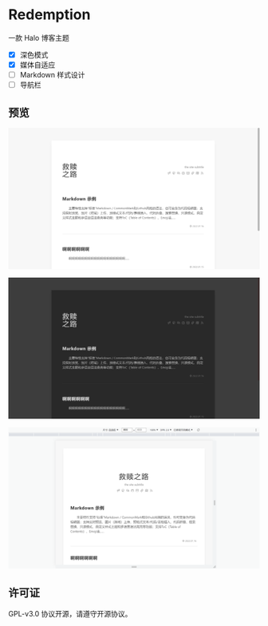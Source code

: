 # Redemption 
一款 Halo 博客主题

- [x] 深色模式
- [x] 媒体自适应
- [ ] Markdown 样式设计
- [ ] 导航栏

## 预览

![](screenshot.png)

![](source/images/darkmode.png)

![](source/images/870pxdrivce.png)
## 许可证

GPL-v3.0 协议开源，请遵守开源协议。

